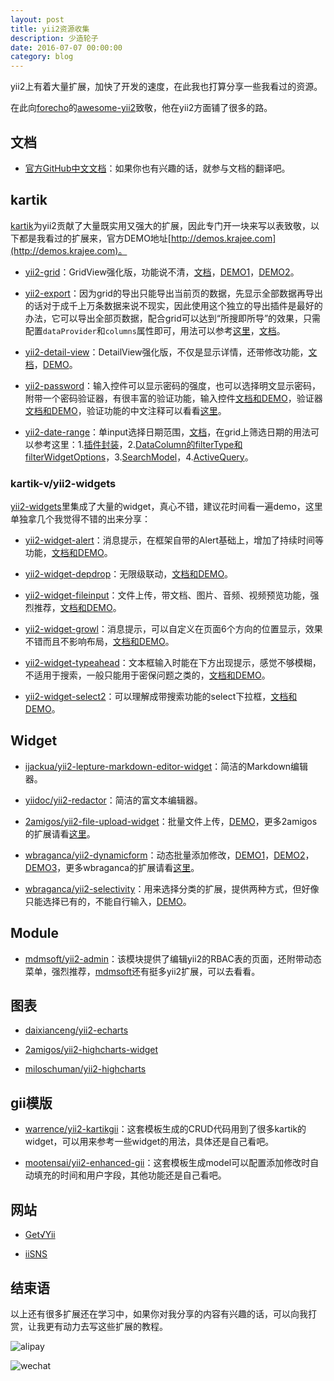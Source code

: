 ```yaml
---
layout: post
title: yii2资源收集
description: 少造轮子
date: 2016-07-07 00:00:00
category: blog
---
```


yii2上有着大量扩展，加快了开发的速度，在此我也打算分享一些我看过的资源。

在此向[forecho](https://github.com/forecho)的[awesome-yii2](https://github.com/forecho/awesome-yii2)致敬，他在yii2方面铺了很多的路。

## 文档

* [官方GitHub中文文档](https://github.com/yiisoft/yii2/tree/master/docs/guide-zh-CN)：如果你也有兴趣的话，就参与文档的翻译吧。

## kartik

[kartik](https://github.com/kartik-v)为yii2贡献了大量既实用又强大的扩展，因此专门开一块来写以表致敬，以下都是我看过的扩展来，官方DEMO地址[http://demos.krajee.com](http://demos.krajee.com)。

* [yii2-grid](https://github.com/kartik-v/yii2-grid)：GridView强化版，功能说不清，[文档](http://demos.krajee.com/grid)，[DEMO1](http://demos.krajee.com/grid-demo)，[DEMO2](http://demos.krajee.com/group-grid)。

* [yii2-export](https://github.com/kartik-v/yii2-export)：因为grid的导出只能导出当前页的数据，先显示全部数据再导出的话对于成千上万条数据来说不现实，因此使用这个独立的导出插件是最好的办法，它可以导出全部页数据，配合grid可以达到“所搜即所导”的效果，只需配置`dataProvider`和`columns`属性即可，用法可以参考[这里](https://github.com/hubeiwei/laohu-yii2/blob/master/modules/core/helpers/RenderHelper.php#L82)，[文档](http://demos.krajee.com/export)。

* [yii2-detail-view](https://github.com/kartik-v/yii2-detail-view)：DetailView强化版，不仅是显示详情，还带修改功能，[文档](http://demos.krajee.com/detail-view)，[DEMO](http://demos.krajee.com/detail-view-demo)。

* [yii2-password](https://github.com/kartik-v/yii2-password)：输入控件可以显示密码的强度，也可以选择明文显示密码，附带一个密码验证器，有很丰富的验证功能，输入控件[文档和DEMO](http://demos.krajee.com/password-details/password-input)，验证器[文档和DEMO](http://demos.krajee.com/password-details/strength-validator)，验证功能的中文注释可以看看[这里](https://github.com/hubeiwei/laohu-yii2/blob/master/modules/core/extensions/HuStrengthValidator.php)。

* [yii2-date-range](https://github.com/kartik-v/yii2-date-range)：单input选择日期范围，[文档](http://demos.krajee.com/date-range)，在grid上筛选日期的用法可以参考这里：1.[插件封装](https://github.com/hubeiwei/hello-yii2/blob/98c2c5ce1b92c9063495278d1fdde901054fdfc5/modules/core/widget/DateRangePicker.php)，2.[DataColumn的filterType和filterWidgetOptions](https://github.com/hubeiwei/hello-yii2/blob/98c2c5ce1b92c9063495278d1fdde901054fdfc5/modules/frontend/views/music/index.php#L44)，3.[SearchModel](https://github.com/hubeiwei/hello-yii2/blob/05a5aa6fb28b2cb8cae8bec294d3c16aae1d105d/models/search/MusicSearch.php#L107)，4.[ActiveQuery](https://github.com/hubeiwei/hello-yii2/blob/d906aa8ea429f13ea50c6fadd198dbcd1144560a/modules/core/extensions/HuActiveQuery.php#L63)。

### kartik-v/yii2-widgets

[yii2-widgets](https://github.com/kartik-v/yii2-widgets)里集成了大量的widget，真心不错，建议花时间看一遍demo，这里单独拿几个我觉得不错的出来分享：

* [yii2-widget-alert](https://github.com/kartik-v/yii2-widget-alert)：消息提示，在框架自带的Alert基础上，增加了持续时间等功能，[文档和DEMO](http://demos.krajee.com/widget-details/alert)。

* [yii2-widget-depdrop](https://github.com/kartik-v/yii2-widget-depdrop)：无限级联动，[文档和DEMO](http://demos.krajee.com/widget-details/depdrop)。

* [yii2-widget-fileinput](https://github.com/kartik-v/yii2-widget-fileinput)：文件上传，带文档、图片、音频、视频预览功能，强烈推荐，[文档和DEMO](http://demos.krajee.com/widget-details/fileinput)。

* [yii2-widget-growl](https://github.com/kartik-v/yii2-widget-growl)：消息提示，可以自定义在页面6个方向的位置显示，效果不错而且不影响布局，[文档和DEMO](http://demos.krajee.com/widget-details/growl)。

* [yii2-widget-typeahead](https://github.com/kartik-v/yii2-widget-typeahead)：文本框输入时能在下方出现提示，感觉不够模糊，不适用于搜索，一般只能用于密保问题之类的，[文档和DEMO](http://demos.krajee.com/widget-details/typeahead)。

* [yii2-widget-select2](https://github.com/kartik-v/yii2-widget-select2)：可以理解成带搜索功能的select下拉框，[文档和DEMO](http://demos.krajee.com/widget-details/select2)。

## Widget

* [ijackua/yii2-lepture-markdown-editor-widget](https://github.com/iJackUA/yii2-lepture-markdown-editor-widget)：简洁的Markdown编辑器。

* [yiidoc/yii2-redactor](https://github.com/yiidoc/yii2-redactor)：简洁的富文本编辑器。

* [2amigos/yii2-file-upload-widget](https://github.com/2amigos/yii2-file-upload-widget)：批量文件上传，[DEMO](http://blueimp.github.io/jQuery-File-Upload)，更多2amigos的扩展请看[这里](https://github.com/2amigos)。

* [wbraganca/yii2-dynamicform](https://github.com/wbraganca/yii2-dynamicform)：动态批量添加修改，[DEMO1](http://wbraganca.com/yii2extensions/dynamicform-demo1/)，[DEMO2](http://wbraganca.com/yii2extensions/dynamicform-demo2/)，[DEMO3](http://wbraganca.com/yii2extensions/dynamicform-demo3/)，更多wbraganca的扩展请看[这里](https://github.com/wbraganca)。

* [wbraganca/yii2-selectivity](https://github.com/wbraganca/yii2-selectivity)：用来选择分类的扩展，提供两种方式，但好像只能选择已有的，不能自行输入，[DEMO](http://wbraganca.com/yii2extensions/yii2-selectivity/usage)。

## Module

* [mdmsoft/yii2-admin](https://github.com/mdmsoft/yii2-admin)：该模块提供了编辑yii2的RBAC表的页面，还附带动态菜单，强烈推荐，[mdmsoft](https://github.com/mdmsoft)还有挺多yii2扩展，可以去看看。

## 图表

* [daixianceng/yii2-echarts](https://github.com/daixianceng/yii2-echarts)

* [2amigos/yii2-highcharts-widget](https://github.com/2amigos/yii2-highcharts-widget)

* [miloschuman/yii2-highcharts](https://github.com/miloschuman/yii2-highcharts)

## gii模版

* [warrence/yii2-kartikgii](https://github.com/warrence/yii2-kartikgii)：这套模板生成的CRUD代码用到了很多kartik的widget，可以用来参考一些widget的用法，具体还是自己看吧。

* [mootensai/yii2-enhanced-gii](https://github.com/mootensai/yii2-enhanced-gii)：这套模板生成model可以配置添加修改时自动填充的时间和用户字段，其他功能还是自己看吧。

## 网站

* [Get√Yii](https://github.com/iiYii/getyii)

* [iiSNS](https://github.com/shi-yang/iisns)

## 结束语

以上还有很多扩展还在学习中，如果你对我分享的内容有兴趣的话，可以向我打赏，让我更有动力去写这些扩展的教程。

![alipay](https://raw.githubusercontent.com/hubeiwei/hello-yii2/master/web/ali_pay.jpg "支付宝")

![wechat](https://raw.githubusercontent.com/hubeiwei/hello-yii2/master/web/wechat_pay.png "微信")
